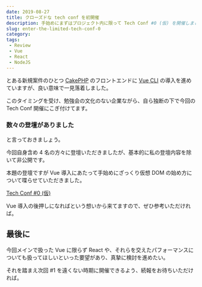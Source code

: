 ```yaml
---
date: 2019-08-27
title: クローズドな tech conf を初開催
description: 手始めにまずはプロジェクト内に限って Tech Conf #0 (仮) を開催しました。
slug: enter-the-limited-tech-conf-0
category: 
tags: 
 - Review
 - Vue
 - React
 - NodeJS
---
```


とある新規案件のひとつ [CakePHP](https://cakephp.org/jp) のフロントエンドに [Vue CLI](https://cli.vuejs.org/) の導入を進めていますが、良い意味で一見落着しました。

このタイミングを受け、勉強会の文化のない企業ながら、自ら独断の下で今回の Tech Conf 開催にこぎ付けてます。

### 数々の登壇がありました

と言っておきましょう。

今回自身含め 4 名の方々に登壇いただきましたが、基本的に私の登壇内容を除いて非公開です。

本題の登壇ですが Vue 導入にあたって手始めにざっくり仮想 DOM の始め方について喋らせていただきました。

<a class="link-preview" href="https://slides.com/jiyuujin/20190827#/">Tech Conf #0 (仮)</a>

Vue 導入の後押しになればという想いから来てますので、ぜひ参考いただければ。

## 最後に

今回メインで扱った Vue に限らず React や、それらを交えたパフォーマンスについても扱ってほしいといった要望があり、真摯に検討を進めたい。

それを踏まえ次回 #1 を遠くない時期に開催できるよう、続報をお待ちいただければ。
